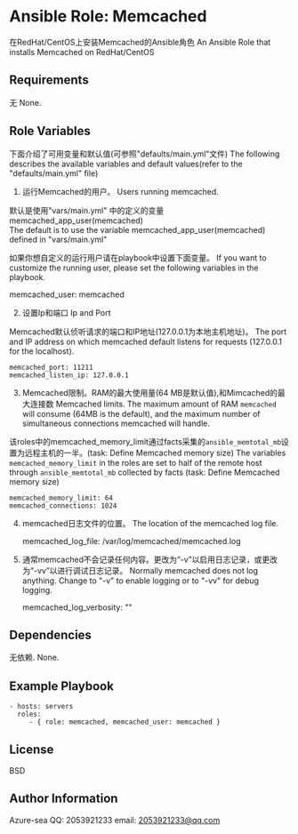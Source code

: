 # Ansible Role: Memcached

在RedHat/CentOS上安装Memcached的Ansible角色
An Ansible Role that installs Memcached on RedHat/CentOS


## Requirements
无
None.

## Role Variables

下面介绍了可用变量和默认值(可参照"defaults/main.yml"文件)
The following describes the available variables and default values(refer to the "defaults/main.yml" file)

1. 运行Memcached的用户。
 Users running memcached.

默认是使用"vars/main.yml" 中的定义的变量 memcached_app_user(memcached) \
The default is to use the variable memcached_app_user(memcached) defined in "vars/main.yml"

如果你想自定义的运行用户请在playbook中设置下面变量。
If you want to customize the running user, please set the following variables in the playbook.


memcached_user: memcached

2. 设置Ip和端口 
Ip and Port

Memcached默认侦听请求的端口和IP地址(127.0.0.1为本地主机地址)。
The port and IP address on which memcached  default listens for requests (127.0.0.1 for the localhost).

    memcached_port: 11211
    memcached_listen_ip: 127.0.0.1

3. Memcached限制。RAM的最大使用量(64 MB是默认值),和Mimcached的最大连接数
 Memcached limits. The maximum amount of RAM `memcached` will consume (64MB is the default), and the maximum number of simultaneous connections memcached will handle.

该roles中的memcached_memory_limit通过facts采集的`ansible_memtotal_mb`设置为远程主机的一半。(task: Define Memcached memory size)
The variables `memcached_memory_limit` in the roles are set to half of the remote host through `ansible_memtotal_mb` collected by facts (task: Define Memcached memory size)

    memcached_memory_limit: 64
    memcached_connections: 1024

4. memcached日志文件的位置。
The location of the memcached log file.

    memcached_log_file: /var/log/memcached/memcached.log

5. 通常memcached不会记录任何内容。更改为“-v”以启用日志记录，或更改为“-vv”以进行调试日志记录。
 Normally memcached does not log anything. Change to "-v" to enable logging or to "-vv" for debug logging.

    memcached_log_verbosity: ""

Dependencies
------------
无依赖.
None.


Example Playbook
----------------

    - hosts: servers
      roles:
         - { role: memcached, memcached_user: memcached }

License
-------

BSD

Author Information
------------------
Azure-sea
QQ: 2053921233
email: 2053921233@qq.com

